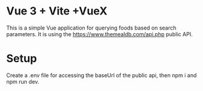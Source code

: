# Vue 3 + Vite +VueX

This is a simple Vue application for querying foods based on search parameters. It is using the https://www.themealdb.com/api.php public API.

# Setup

Create a .env file for accessing the baseUrl of the public api, then npm i and npm run dev.

